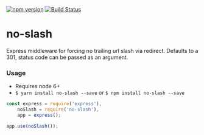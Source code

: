 [![npm version](https://badge.fury.io/js/no-slash.svg)](https://badge.fury.io/js/no-slash)
[![Build Status](https://travis-ci.org/bcruddy/no-slash.svg?branch=master)](https://travis-ci.org/bcruddy/no-slash)

# no-slash
Express middleware for forcing no trailing url slash via redirect.
Defaults to a 301, status code can be passed as an argument.

### Usage
- Requires node 6+
- `$ yarn install no-slash --save` or `$ npm install no-slash --save`

```javascript
const express = require('express'),
    noSlash = require('no-slash'),
    app = express();

app.use(noSlash());
```
